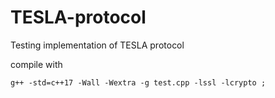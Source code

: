 # TESLA-protocol
Testing implementation of TESLA protocol

compile with 
```
g++ -std=c++17 -Wall -Wextra -g test.cpp -lssl -lcrypto ;
```
